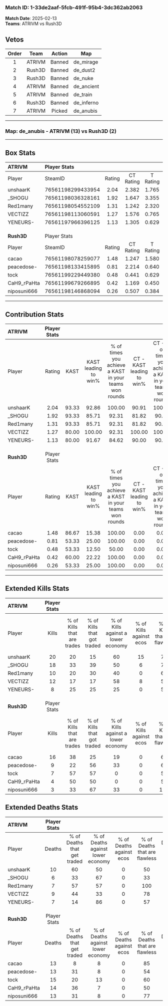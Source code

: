 ### Match ID: 1-33de2aaf-5fcb-491f-95b4-3dc362ab2063  
**Match Date**: 2025-02-13  
**Teams**: ATRIVM vs Rush3D  

## Vetos  

| Order | Team | Action | Map |
| :---: | :--: | :----: | --- |
| 1 | ATRIVM | Banned | de_mirage |
| 2 | Rush3D | Banned | de_dust2 |
| 3 | Rush3D | Banned | de_nuke |
| 4 | ATRIVM | Banned | de_ancient |
| 5 | ATRIVM | Banned | de_train |
| 6 | Rush3D | Banned | de_inferno |
| 7 | ATRIVM | Picked | de_anubis |

---  

### **Map**: de_anubis - ATRIVM (13) vs Rush3D (2)  
---  

## Box Stats  

| **ATRIVM**  | Player Stats      |        |           |          |       |       |       |         |        |      |     |
| :- | :- | :-: | :-: | :-: | :-: | :-: | :-: | :-: | :-: | :-: | :-: |
| Player      | SteamID           | Rating | CT Rating | T Rating | KAST  |  ADR  | Kills | Assists | Deaths | K/D  | HS% |
| unshaarK    | 76561198299433954 |  2.04  |   2.382   |  1.765   | 93.33 | 137.8 |  20   |    9    |   10   | 2.00 | 55  |
| _SHOGU      | 76561198036328161 |  1.92  |   1.647   |  3.355   | 93.33 | 101.3 |  18   |    4    |   6    | 3.00 | 61  |
| Red1many    | 76561198054552109 |  1.31  |   1.242   |  2.320   | 93.33 | 67.8  |  10   |    4    |   7    | 1.43 | 70  |
| VECTIZZ     | 76561198113060591 |  1.27  |   1.576   |  0.765   | 80.00 | 77.6  |  12   |    1    |   9    | 1.33 | 25  |
| YENEURS-    | 76561197966396125 |  1.13  |   1.305   |  0.629   | 80.00 | 75.9  |   8   |    5    |   7    | 1.14 | 50  |
|             |                   |        |           |          |       |       |       |         |        |      |     |
|             |                   |        |           |          |       |       |       |         |        |      |     |
|             |                   |        |           |          |       |       |       |         |        |      |     |
| **Rush3D**  | Player Stats      |        |           |          |       |       |       |         |        |      |     |
| Player      | SteamID           | Rating | CT Rating | T Rating | KAST  |  ADR  | Kills | Assists | Deaths | K/D  | HS% |
| cacao       | 76561198078259077 |  1.48  |   1.247   |  1.580   | 86.67 | 95.0  |  16   |    3    |   13   | 1.23 | 56  |
| peacedose-  | 76561198133415895 |  0.81  |   2.214   |  0.640   | 53.33 | 86.9  |   9   |    4    |   13   | 0.69 | 66  |
| tock        | 76561199229449380 |  0.48  |   0.441   |  0.629   | 53.33 | 44.9  |   7   |    3    |   15   | 0.47 | 57  |
| CaH9_rPaHta | 76561199679266895 |  0.42  |   1.169   |  0.450   | 60.00 | 46.9  |   4   |    5    |   14   | 0.29 | 100 |
| niposuni666 | 76561198146868094 |  0.26  |   0.507   |  0.384   | 53.33 | 27.9  |   3   |    2    |   13   | 0.23 | 33  |
---  

## Contribution Stats  

| **ATRIVM**  | Player Stats |       |                      |                                                        |                           |                                                             |                          |                                                            |
| :- | :-: | :-: | :-: | :-: | :-: | :-: | :-: | :-: |
| Player      |    Rating    | KAST  | KAST leading to win% | % of times you achieve a KAST in your teams won rounds | CT - KAST leading to win% | CT - % of times you achieve a KAST in your teams won rounds | T - KAST leading to win% | T - % of times you achieve a KAST in your teams won rounds |
| unshaarK    |     2.04     | 93.33 |        92.86         |                         100.00                         |           90.91           |                           100.00                            |          100.00          |                           100.00                           |
| _SHOGU      |     1.92     | 93.33 |        85.71         |                         92.31                          |           81.82           |                            90.00                            |          100.00          |                           100.00                           |
| Red1many    |     1.31     | 93.33 |        85.71         |                         92.31                          |           81.82           |                            90.00                            |          100.00          |                           100.00                           |
| VECTIZZ     |     1.27     | 80.00 |        100.00        |                         92.31                          |          100.00           |                           100.00                            |          100.00          |                           66.67                            |
| YENEURS-    |     1.13     | 80.00 |        91.67         |                         84.62                          |           90.00           |                            90.00                            |          100.00          |                           66.67                            |
|             |              |       |                      |                                                        |                           |                                                             |                          |                                                            |
|             |              |       |                      |                                                        |                           |                                                             |                          |                                                            |
|             |              |       |                      |                                                        |                           |                                                             |                          |                                                            |
| **Rush3D**  | Player Stats |       |                      |                                                        |                           |                                                             |                          |                                                            |
| Player      |    Rating    | KAST  | KAST leading to win% | % of times you achieve a KAST in your teams won rounds | CT - KAST leading to win% | CT - % of times you achieve a KAST in your teams won rounds | T - KAST leading to win% | T - % of times you achieve a KAST in your teams won rounds |
| cacao       |     1.48     | 86.67 |        15.38         |                         100.00                         |           0.00            |                            0.00                             |          20.00           |                           100.00                           |
| peacedose-  |     0.81     | 53.33 |        25.00         |                         100.00                         |           0.00            |                            0.00                             |          40.00           |                           100.00                           |
| tock        |     0.48     | 53.33 |        12.50         |                         50.00                          |           0.00            |                            0.00                             |          16.67           |                           50.00                            |
| CaH9_rPaHta |     0.42     | 60.00 |        22.22         |                         100.00                         |           0.00            |                            0.00                             |          28.57           |                           100.00                           |
| niposuni666 |     0.26     | 53.33 |        25.00         |                         100.00                         |           0.00            |                            0.00                             |          33.33           |                           100.00                           |
---  

## Extended Kills Stats  

| **ATRIVM**  | Player Stats |                            |                            |                                    |                         |                              |                                 |                                       |                    |           |
| :- | :-: | :-: | :-: | :-: | :-: | :-: | :-: | :-: | :-: | :-: |
| Player      |    Kills     | % of Kills that are trades | % of Kills that got traded | % of Kills against a lower economy | % of Kills against ecos | % of Kills that are flawless | % of Kills that are close duels | % of Kills that are assisted by flash | Pistol Round Kills | AWP Kills |
| unshaarK    |      20      |             20             |             15             |                 60                 |           15            |              75              |                0                |                   5                   |         2          |     0     |
| _SHOGU      |      18      |             33             |             39             |                 50                 |            6            |              72              |                6                |                   6                   |         5          |     0     |
| Red1many    |      10      |             20             |             30             |                 40                 |            0            |              60              |                0                |                  20                   |         2          |     0     |
| VECTIZZ     |      12      |             17             |             17             |                 58                 |            8            |              50              |                8                |                   0                   |         1          |     8     |
| YENEURS-    |      8       |             25             |             25             |                 25                 |            0            |              50              |                0                |                   0                   |         0          |     0     |
|             |              |                            |                            |                                    |                         |                              |                                 |                                       |                    |           |
|             |              |                            |                            |                                    |                         |                              |                                 |                                       |                    |           |
|             |              |                            |                            |                                    |                         |                              |                                 |                                       |                    |           |
| **Rush3D**  | Player Stats |                            |                            |                                    |                         |                              |                                 |                                       |                    |           |
| Player      |    Kills     | % of Kills that are trades | % of Kills that got traded | % of Kills against a lower economy | % of Kills against ecos | % of Kills that are flawless | % of Kills that are close duels | % of Kills that are assisted by flash | Pistol Round Kills | AWP Kills |
| cacao       |      16      |             38             |             25             |                 19                 |            0            |              63              |                6                |                   0                   |         1          |     2     |
| peacedose-  |      9       |             22             |             56             |                 33                 |            0            |              67              |                0                |                   0                   |         1          |     0     |
| tock        |      7       |             57             |             57             |                 0                  |            0            |              57              |               14                |                   0                   |         1          |     0     |
| CaH9_rPaHta |      4       |             50             |             50             |                 0                  |            0            |              50              |                0                |                   0                   |         0          |     0     |
| niposuni666 |      3       |             33             |             67             |                 33                 |            0            |             100              |                0                |                   0                   |         0          |     0     |
## Extended Deaths Stats  

| **ATRIVM**  | Player Stats |                             |                                   |                          |                               |                            |                           |               |
| :- | :-: | :-: | :-: | :-: | :-: | :-: | :-: | :-: |
| Player      |    Deaths    | % of Deaths that get traded | % of Deaths against lower economy | % of Deaths against ecos | % of Deaths that are flawless | % of Deaths that are close | % of Deaths while blinded | Deaths to AWP |
| unshaarK    |      10      |             60              |                50                 |            0             |              50               |             10             |             0             |       1       |
| _SHOGU      |      6       |             33              |                67                 |            0             |              33               |             0              |             0             |       0       |
| Red1many    |      7       |             57              |                57                 |            0             |              100              |             0              |             0             |       0       |
| VECTIZZ     |      9       |             44              |                33                 |            0             |              78               |             0              |             0             |       0       |
| YENEURS-    |      7       |             14              |                86                 |            0             |              57               |             14             |             0             |       1       |
|             |              |                             |                                   |                          |                               |                            |                           |               |
|             |              |                             |                                   |                          |                               |                            |                           |               |
|             |              |                             |                                   |                          |                               |                            |                           |               |
| **Rush3D**  | Player Stats |                             |                                   |                          |                               |                            |                           |               |
| Player      |    Deaths    | % of Deaths that get traded | % of Deaths against lower economy | % of Deaths against ecos | % of Deaths that are flawless | % of Deaths that are close | % of Deaths while blinded | Deaths to AWP |
| cacao       |      13      |              8              |                 8                 |            0             |              85               |             0              |             0             |       2       |
| peacedose-  |      13      |             31              |                 8                 |            0             |              54               |             0              |            15             |       2       |
| tock        |      15      |             20              |                13                 |            0             |              60               |             0              |             7             |       1       |
| CaH9_rPaHta |      14      |             36              |                 7                 |            0             |              50               |             7              |             0             |       3       |
| niposuni666 |      13      |             31              |                 8                 |            0             |              77               |             8              |             8             |       0       |
